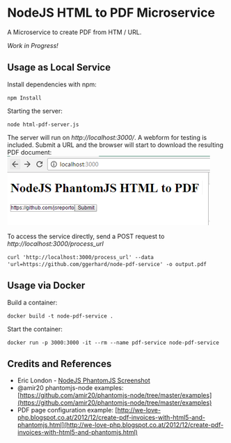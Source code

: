 # NodeJS HTML to PDF Microservice

A Microservice to create PDF from HTM / URL.

*Work in Progress!*

## Usage as Local Service

Install dependencies with npm:

    npm Install

Starting the server:

    node html-pdf-server.js

The server will run on *http://localhost:3000/*. A webform for testing is included. Submit a URL and the browser will start to download the resulting PDF document:
![node-pdf-screenshot](resources/node-pdf-screenshot.png)

To access the service directly, send a POST request to *http://localhost:3000/process_url*

    curl 'http://localhost:3000/process_url' --data 'url=https://github.com/ggerhard/node-pdf-service' -o output.pdf

## Usage via Docker

Build a container:

    docker build -t node-pdf-service .

Start the container:

    docker run -p 3000:3000 -it --rm --name pdf-service node-pdf-service

## Credits and References

- Eric London - [NodeJS PhantomJS Screenshot](http://ericlondon.com/2014/04/04/nodejs-phantomjs-screenshot-via-express.html)
- @amir20 phantomjs-node examples: [https://github.com/amir20/phantomjs-node/tree/master/examples](https://github.com/amir20/phantomjs-node/tree/master/examples)
- PDF page configuration example: [http://we-love-php.blogspot.co.at/2012/12/create-pdf-invoices-with-html5-and-phantomjs.html](http://we-love-php.blogspot.co.at/2012/12/create-pdf-invoices-with-html5-and-phantomjs.html)
